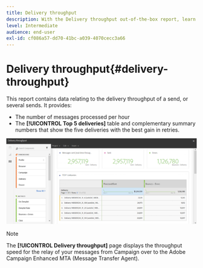 ```yaml
---
title: Delivery throughput
description: With the Delivery throughput out-of-the-box report, learn about the success of your delivery.
level: Intermediate
audience: end-user
exl-id: cf086a57-dd70-41bc-a039-4070cecc3a66
---
```

# Delivery throughput{#delivery-throughput}

This report contains data relating to the delivery throughput of a send, or several sends. It provides:

* The number of messages processed per hour
* The **[!UICONTROL Top 5 deliveries]** table and complementary summary numbers that show the five deliveries with the best gain in retries.

![](assets/delivery_reports_1.png)

>[!NOTE]
>
>The **[!UICONTROL Delivery throughput]** page displays the throughput speed for the relay of your messages from Campaign over to the Adobe Campaign Enhanced MTA (Message Transfer Agent).
